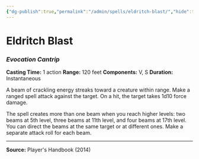 ```yaml
---
{"dg-publish":true,"permalink":"/admin/spells/eldritch-blast/","hide":true,"updated":"2025-08-05T19:49:54.491+01:00"}
---
```


# Eldritch Blast
### *Evocation Cantrip*
**Casting Time:** 1 action
**Range:** 120 feet
**Components:** V, S
**Duration:** Instantaneous

A beam of crackling energy streaks toward a creature within range. Make a ranged spell attack against the target. On a hit, the target takes 1d10 force damage.

The spell creates more than one beam when you reach higher levels: two beams at 5th level, three beams at 11th level, and four beams at 17th level. You can direct the beams at the same target or at different ones. Make a separate attack roll for each beam.

---
**Source:** Player's Handbook (2014)